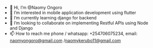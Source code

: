 - 👋 Hi, I’m @Naomy Ongoro
- 👀 I’m interested in mobile application development using flutter
- 🌱 I’m currently learning django for backend
- 💞️ I’m looking to collaborate on implementing Restful APIs using Node and Django
- 📫 How to reach me  phone / whatsapp: +254706075234, email: naomyongoro@gmail.com /naomykerubo11@gmail.com

<!---
Naomysam/Naomysam is a ✨ special ✨ repository because its `README.md` (this file) appears on your GitHub profile.
You can click the Preview link to take a look at your changes.
--->
